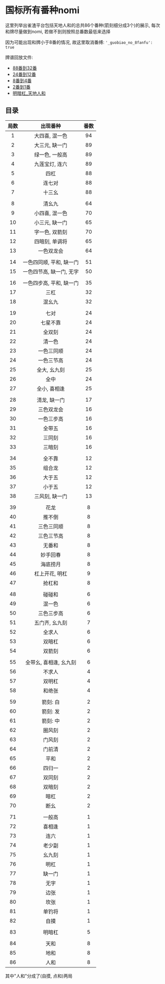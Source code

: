 # 国标所有番种nomi

这里列举出雀渣平台包括天地人和的总共86个番种(箭刻细分成3个)的展示, 每次和牌尽量做到nomi, 若做不到则按照总番数最低来选择

因为可能出现和牌小于8番的情况, 故这里取消番缚: `'_guobiao_no_8fanfu': true`

牌谱回放文件:

- [88番到32番](1_88番到32番.js)
- [24番到12番](2_24番到12番.js)
- [8番到4番](3_8番到4番.js)
- [2番到1番](4_2番到1番.js)
- [明暗杠_天地人和](5_明暗杠_天地人和.js)

## 目录

| 局数 |      出现番种      | 番数 |
|:--:|:--------------:|:--:|
| 1  |    大四喜, 混一色    | 94 |
| 2  |    大三元, 缺一门    | 89 |
| 3  |    绿一色, 一般高    | 89 |
| 4  |    九莲宝灯, 连六    | 89 |
| 5  |       四杠       | 88 |
| 6  |      连七对       | 88 |
| 7  |      十三幺       | 88 |
|    |                |    |
| 8  |      清幺九       | 64 |
| 9  |    小四喜, 混一色    | 70 |
| 10 |    小三元, 缺一门    | 65 |
| 11 |    字一色, 双箭刻    | 70 |
| 12 |    四暗刻, 单调将    | 65 |
| 13 |     一色双龙会      | 64 |
|    |                |    |
| 14 | 一色四同顺, 平和, 缺一门 | 51 |
| 15 | 一色四节高, 缺一门, 无字 | 50 |
|    |                |    |
| 16 | 一色四步高, 平和, 缺一门 | 35 |
| 17 |       三杠       | 32 |
| 18 |      混幺九       | 32 |
|    |                |    |
| 19 |       七对       | 24 |
| 20 |      七星不靠      | 24 |
| 21 |      全双刻       | 24 |
| 22 |      清一色       | 24 |
| 23 |     一色三同顺      | 24 |
| 24 |     一色三节高      | 24 |
| 25 |    全大, 幺九刻     | 25 |
| 26 |       全中       | 24 |
| 27 |    全小, 喜相逢     | 25 |
|    |                |    |
| 28 |    清龙, 缺一门     | 17 |
| 29 |     三色双龙会      | 16 |
| 30 |     一色三步高      | 16 |
| 31 |      全带五       | 16 |
| 32 |      三同刻       | 16 |
| 33 |      三暗刻       | 16 |
|    |                |    |
| 34 |      全不靠       | 12 |
| 35 |      组合龙       | 12 |
| 36 |      大于五       | 12 |
| 37 |      小于五       | 12 |
| 38 |    三风刻, 缺一门    | 13 |
|    |                |    |
| 39 |       花龙       | 8  |
| 40 |      推不倒       | 8  |
| 41 |     三色三同顺      | 8  |
| 42 |     三色三节高      | 8  |
| 43 |      无番和       | 8  |
| 44 |      妙手回春      | 8  |
| 45 |      海底捞月      | 8  |
| 46 |    杠上开花, 明杠    | 9  |
| 47 |      抢杠和       | 8  |
|    |                |    |
| 48 |      碰碰和       | 6  |
| 49 |      混一色       | 6  |
| 50 |     三色三步高      | 6  |
| 51 |    五门齐, 幺九刻    | 7  |
| 52 |      全求人       | 6  |            
| 53 |      双暗杠       | 6  |
| 54 |      双箭刻       | 6  |        
|    |                |    |
| 55 | 全带幺, 喜相逢, 幺九刻  | 6  |
| 56 |      不求人       | 4  |
| 57 |      双明杠       | 4  |
| 58 |      和绝张       | 4  |
|    |                |    |
| 59 |     箭刻: 白      | 2  |
| 60 |     箭刻: 发      | 2  |
| 61 |     箭刻: 中      | 2  |
| 62 |      圈风刻       | 2  |
| 63 |      门风刻       | 2  |
| 64 |      门前清       | 2  |
| 65 |       平和       | 2  |
| 66 |      四归一       | 2  |
| 67 |      双同刻       | 2  |
| 68 |      双暗刻       | 2  |
| 69 |       暗杠       | 2  |
| 70 |       断幺       | 2  |
|    |                |    |
| 71 |      一般高       | 1  |
| 72 |      喜相逢       | 1  |
| 73 |       连六       | 1  |
| 74 |      老少副       | 1  |
| 75 |      幺九刻       | 1  |
| 76 |       明杠       | 1  |
| 77 |      缺一门       | 1  |
| 78 |       无字       | 1  |
| 79 |       边张       | 1  |
| 80 |       坎张       | 1  |
| 81 |      单钓将       | 1  |
| 82 |       自摸       | 1  |
|    |                |    |
| 83 |      明暗杠       | 5  |
|    |                |    |
| 84 |       天和       | 8  |
| 85 |       地和       | 8  |
| 86 |       人和       | 8  |

其中"人和"分成了(自摸, 点和)两局
